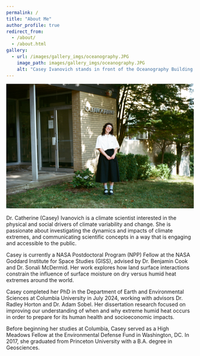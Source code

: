 ```yaml
---
permalink: /
title: "About Me"
author_profile: true
redirect_from: 
  - /about/
  - /about.html
gallery:
  - url: /images/gallery_imgs/oceanography.JPG
    image_path: images/gallery_imgs/oceanography.JPG
    alt: "Casey Ivanovich stands in front of the Oceanography Building at the Lamont-Doherty Earth Observatory, where she completed her PhD."
---
```


![image](/images/gallery_imgs/oceanography.JPG)

Dr. Catherine (Casey) Ivanovich is a climate scientist interested in the physical and social drivers of climate variability and change. She is passionate about investigating the dynamics and impacts of climate extremes, and communicating scientific concepts in a way that is engaging and accessible to the public.

Casey is currently a NASA Postdoctoral Program (NPP) Fellow at the NASA Goddard Institute for Space Studies (GISS), advised by Dr. Benjamin Cook and Dr. Sonali McDermid. Her work explores how land surface interactions constrain the influence of surface moisture on dry versus humid heat extremes around the world.

Casey completed her PhD in the Department of Earth and Environmental Sciences at Columbia University in July 2024, working with advisors Dr. Radley Horton and Dr. Adam Sobel. Her dissertation research focused on improving our understanding of when and why extreme humid heat occurs in order to prepare for its human health and socioeconomic impacts.

Before beginning her studies at Columbia, Casey served as a High Meadows Fellow at the Environmental Defense Fund in Washington, DC. In 2017, she graduated from Princeton University with a B.A. degree in Geosciences.
